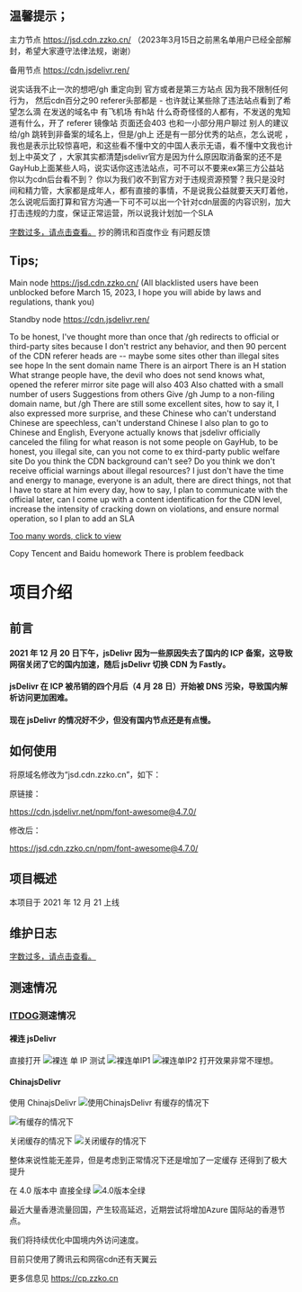 ## 温馨提示；
主力节点 https://jsd.cdn.zzko.cn/     （2023年3月15日之前黑名单用户已经全部解封，希望大家遵守法律法规，谢谢）

备用节点 https://cdn.jsdelivr.ren/ 

说实话我不止一次的想吧/gh 重定向到 官方或者是第三方站点 因为我不限制任何行为， 然后cdn百分之90 referer头部都是 - 也许就让某些除了违法站点看到了希望怎么滴
在发送的域名中 有飞机场 有h站 什么奇奇怪怪的人都有，不发送的鬼知道有什么，开了 referer 镜像站 页面还会403   也和一小部分用户聊过 别人的建议 给/gh 跳转到非备案的域名上，但是/gh上 还是有一部分优秀的站点，怎么说呢 ，我也是表示比较惊喜吧，和这些看不懂中文的中国人表示无语，看不懂中文我也计划上中英文了 ，大家其实都清楚jsdelivr官方是因为什么原因取消备案的还不是GayHub上面某些人吗，说实话你这违法站点，可不可以不要来ex第三方公益站 你以为cdn后台看不到？ 你以为我们收不到官方对于违规资源预警？我只是没时间和精力管，大家都是成年人，都有直接的事情，不是说我公益就要天天盯着他，怎么说呢后面打算和官方沟通一下可不可以出一个针对cdn层面的内容识别，加大打击违规的力度，保证正常运营，所以说我计划加一个SLA 

[字数过多，请点击查看。](SLA.md)
抄的腾讯和百度作业 有问题反馈

## Tips;
Main node https://jsd.cdn.zzko.cn/ (All blacklisted users have been unblocked before March 15, 2023, I hope you will abide by laws and regulations, thank you)

Standby node https://cdn.jsdelivr.ren/ 

To be honest, I've thought more than once that /gh redirects to official or third-party sites because I don't restrict any behavior, and then 90 percent of the CDN referer heads are -- maybe some sites other than illegal sites see hope
In the sent domain name There is an airport There is an H station What strange people have, the devil who does not send knows what, opened the referer mirror site page will also 403 Also chatted with a small number of users Suggestions from others Give /gh Jump to a non-filing domain name, but /gh There are still some excellent sites, how to say it, I also expressed more surprise, and these Chinese who can't understand Chinese are speechless, can't understand Chinese I also plan to go to Chinese and English, Everyone actually knows that jsdelivr officially canceled the filing for what reason is not some people on GayHub, to be honest, you illegal site, can you not come to ex third-party public welfare site Do you think the CDN background can't see? Do you think we don't receive official warnings about illegal resources? I just don't have the time and energy to manage, everyone is an adult, there are direct things, not that I have to stare at him every day, how to say, I plan to communicate with the official later, can I come up with a content identification for the CDN level, increase the intensity of cracking down on violations, and ensure normal operation, so I plan to add an SLA 

[Too many words, click to view](SLA-en.md)

Copy Tencent and Baidu homework There is problem feedback

# 项目介绍

## 前言

#### 2021 年 12 月 20 日下午，jsDelivr 因为一些原因失去了国内的 ICP 备案，这导致网宿关闭了它的国内加速，随后 jsDelivr 切换 CDN 为 Fastly。

#### jsDelivr 在 ICP 被吊销的四个月后（4 月 28 日）开始被 DNS 污染，导致国内解析访问更加困难。

#### 现在 jsDelivr 的情况好不少，但没有国内节点还是有点慢。

## 如何使用

将原域名修改为“jsd.cdn.zzko.cn”，如下：

原链接：

https://cdn.jsdelivr.net/npm/font-awesome@4.7.0/

修改后：

https://jsd.cdn.zzko.cn/npm/font-awesome@4.7.0/

## 项目概述

本项目于 2021 年 12 月 21 上线

## 维护日志

[字数过多，请点击查看。](LOG.md)

## 测速情况

### [ITDOG](https://itdog.cn/)测速情况

#### 裸连 jsDelivr

直接打开
![裸连](https://zzko.cn/images/1/2022/10/17/1666015238634d6006005c2.png)
单 IP 测试
![裸连单IP1](https://zzko.cn/images/1/2022/10/17/1666015315634d6053e22f7.png)
![裸连单IP2](https://zzko.cn/images/1/2022/10/17/1666015195634d5fdb7cfa6.png)
打开效果非常不理想。

#### ChinajsDelivr

使用 ChinajsDelivr
![使用ChinajsDelivr](https://zzko.cn/images/1/2022/10/09/16653260106342dbbab13a9.png)
有缓存的情况下

![有缓存的情况下](https://image.zzko.cn/images/1/2022/10/09/16653260606342dbec8e69e.png)

关闭缓存的情况下
![关闭缓存的情况下](https://image.zzko.cn/images/1/2022/10/09/16653260926342dc0ccde32.png)

整体来说性能无差异，但是考虑到正常情况下还是增加了一定缓存 还得到了极大提升

在 4.0 版本中 直接全绿
![4.0版本全绿](https://user-images.githubusercontent.com/86733666/196892699-08ff55bb-a007-48c6-8cfc-4ccf4c6b7bc3.png)

最近大量香港流量回国，产生较高延迟，近期尝试将增加Azure 国际站的香港节点。

我们将持续优化中国境内外访问速度。

目前只使用了腾讯云和网宿cdn还有天翼云

更多信息见 https://cp.zzko.cn




